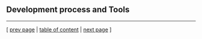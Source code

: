 ## Development process and Tools

---
[ [prev page](../chapters/302_repo_and_branch_strategy.md) | [table of content](../table_of_content.md) | [next page](../chapters/304_monitoring_and_logging.md) ]